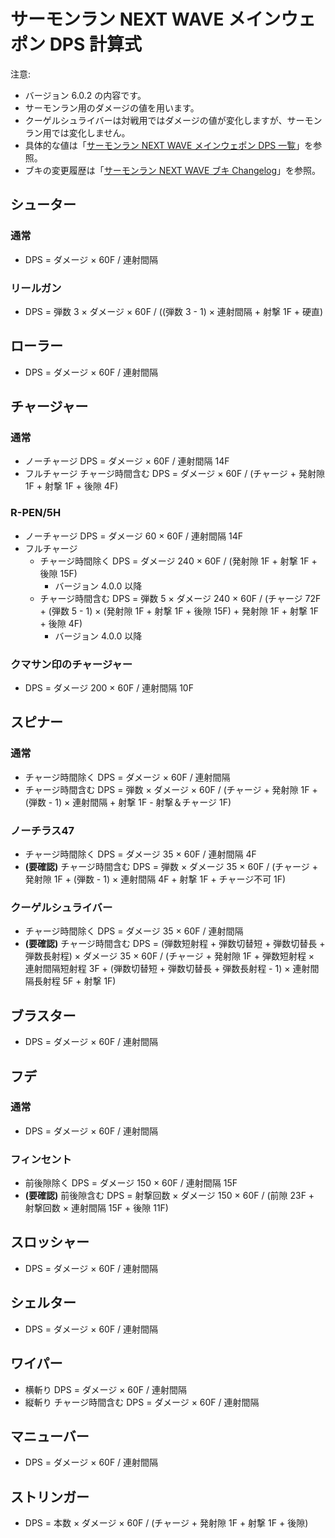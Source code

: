 # サーモンラン NEXT WAVE メインウェポン DPS 計算式

注意:

- バージョン 6.0.2 の内容です。
- サーモンラン用のダメージの値を用います。
- クーゲルシュライバーは対戦用ではダメージの値が変化しますが、サーモンラン用では変化しません。
- 具体的な値は「[サーモンラン NEXT WAVE メインウェポン DPS 一覧](dps-list.md)」を参照。
- ブキの変更履歴は「[サーモンラン NEXT WAVE ブキ Changelog](../CHANGELOG.md)」を参照。

## シューター

### 通常

- DPS = ダメージ × 60F / 連射間隔

### リールガン

- DPS = 弾数 3 × ダメージ × 60F / ((弾数 3 - 1) × 連射間隔 + 射撃 1F + 硬直)

## ローラー

- DPS = ダメージ × 60F / 連射間隔

## チャージャー

### 通常

- ノーチャージ DPS = ダメージ × 60F / 連射間隔 14F
- フルチャージ チャージ時間含む DPS = ダメージ × 60F / (チャージ + 発射隙 1F + 射撃 1F + 後隙 4F)

### R-PEN/5H

- ノーチャージ DPS = ダメージ 60 × 60F / 連射間隔 14F
- フルチャージ
	- チャージ時間除く DPS = ダメージ 240 × 60F / (発射隙 1F + 射撃 1F + 後隙 15F)
		- バージョン 4.0.0 以降
	- チャージ時間含む DPS = 弾数 5 × ダメージ 240 × 60F / (チャージ 72F + (弾数 5 - 1) × (発射隙 1F + 射撃 1F + 後隙 15F) + 発射隙 1F + 射撃 1F + 後隙 4F)
		- バージョン 4.0.0 以降

### クマサン印のチャージャー

- DPS = ダメージ 200 × 60F / 連射間隔 10F

## スピナー

### 通常

- チャージ時間除く DPS = ダメージ × 60F / 連射間隔
- チャージ時間含む DPS = 弾数 × ダメージ × 60F / (チャージ + 発射隙 1F + (弾数 - 1) × 連射間隔 + 射撃 1F - 射撃＆チャージ 1F)

### ノーチラス47

- チャージ時間除く DPS = ダメージ 35 × 60F / 連射間隔 4F
- **(要確認)** チャージ時間含む DPS = 弾数 × ダメージ 35 × 60F / (チャージ + 発射隙 1F + (弾数 - 1) × 連射間隔 4F + 射撃 1F + チャージ不可 1F)

### クーゲルシュライバー

- チャージ時間除く DPS = ダメージ 35 × 60F / 連射間隔
- **(要確認)** チャージ時間含む DPS = (弾数短射程 + 弾数切替短 + 弾数切替長 + 弾数長射程) × ダメージ 35 × 60F / (チャージ + 発射隙 1F + 弾数短射程 × 連射間隔短射程 3F + (弾数切替短 + 弾数切替長 + 弾数長射程 - 1) × 連射間隔長射程 5F + 射撃 1F)

## ブラスター

- DPS = ダメージ × 60F / 連射間隔

## フデ

### 通常

- DPS = ダメージ × 60F / 連射間隔

### フィンセント

- 前後隙除く DPS = ダメージ 150 × 60F / 連射間隔 15F
- **(要確認)** 前後隙含む DPS = 射撃回数 × ダメージ 150 × 60F / (前隙 23F + 射撃回数 × 連射間隔 15F + 後隙 11F)

## スロッシャー

- DPS = ダメージ × 60F / 連射間隔

## シェルター

- DPS = ダメージ × 60F / 連射間隔

## ワイパー

- 横斬り DPS = ダメージ × 60F / 連射間隔
- 縦斬り チャージ時間含む DPS = ダメージ × 60F / 連射間隔

## マニューバー

- DPS = ダメージ × 60F / 連射間隔

## ストリンガー

- DPS = 本数 × ダメージ × 60F / (チャージ + 発射隙 1F + 射撃 1F + 後隙)
